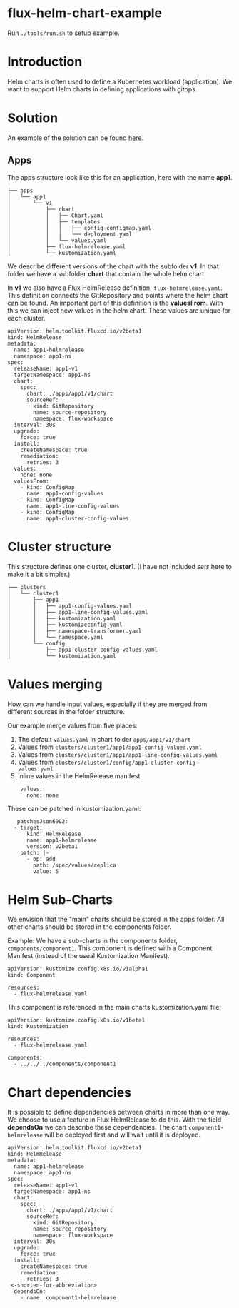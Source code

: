 # flux-helm-chart-example

Run `./tools/run.sh` to setup example.

# Introduction
Helm charts is often used to define a Kubernetes workload (application).
We want to support Helm charts in defining applications with gitops. 

# Solution
An example of the solution can be found [here](https://github.com/buzzfrog/flux-helm-chart-example).

## Apps
The apps structure look like this for an application, here with the name **app1**.

```
├── apps
│   └── app1
│       └── v1
│           ├── chart
│           │   ├── Chart.yaml
│           │   ├── templates
│           │   │   ├── config-configmap.yaml
│           │   │   └── deployment.yaml
│           │   └── values.yaml
│           ├── flux-helmrelease.yaml
│           └── kustomization.yaml
```
We describe different versions of the chart with the subfolder **v1**. In that folder we have a subfolder **chart** that contain the whole helm chart.

In **v1** we also have a Flux HelmRelease definition, `flux-helmrelease.yaml`. This definition connects the GitRepository and points where the helm chart can be found.
An important part of this definition is the **valuesFrom**. With this we can inject new values in the helm chart. These values are unique for each cluster.

```
apiVersion: helm.toolkit.fluxcd.io/v2beta1
kind: HelmRelease
metadata:
  name: app1-helmrelease
  namespace: app1-ns
spec:
  releaseName: app1-v1
  targetNamespace: app1-ns
  chart:
    spec:
      chart: ./apps/app1/v1/chart 
      sourceRef:
        kind: GitRepository
        name: source-repository
        namespace: flux-workspace
  interval: 30s
  upgrade:
    force: true
  install:
    createNamespace: true
    remediation:
      retries: 3
  values: 
    none: none
  valuesFrom:
    - kind: ConfigMap
      name: app1-config-values
    - kind: ConfigMap
      name: app1-line-config-values
    - kind: ConfigMap
      name: app1-cluster-config-values
```

# Cluster structure
This structure defines one cluster, **cluster1**. (I have not included *sets* here to make it a bit simpler.)
```
├── clusters
│   └── cluster1
│       ├── app1
│       │   ├── app1-config-values.yaml
│       │   ├── app1-line-config-values.yaml
│       │   ├── kustomization.yaml
│       │   ├── kustomizeconfig.yaml
│       │   ├── namespace-transformer.yaml
│       │   └── namespace.yaml
│       └── config
│           ├── app1-cluster-config-values.yaml
│           └── kustomization.yaml
```

# Values merging
How can we handle input values, especially if they are merged from different sources in the folder
structure.

Our example merge values from five places:
1. The default `values.yaml` in chart folder `apps/app1/v1/chart`
2. Values from `clusters/cluster1/app1/app1-config-values.yaml`
3. Values from `clusters/cluster1/app1/app1-line-config-values.yaml`
4. Values from `clusters/cluster1/config/app1-cluster-config-values.yaml`
5. Inline values in the HelmRelease manifest
```
    values: 
      none: none
```
   These can be patched in kustomization.yaml:
```
   patchesJson6902:
  - target:
      kind: HelmRelease
      name: app1-helmrelease
      version: v2beta1
    patch: |-
      - op: add
        path: /spec/values/replica
        value: 5
 ```

# Helm Sub-Charts
We envision that the "main" charts should be stored in the apps folder. All other charts should be stored in the
components folder. 

Example:
We have a sub-charts in the components folder, `components/component1`. This component is defined with a 
Component Manifest (instead of the usual Kustomization Manifest).

```
apiVersion: kustomize.config.k8s.io/v1alpha1
kind: Component

resources:
  - flux-helmrelease.yaml
```
This component is referenced in the main charts kustomization.yaml file:
```
apiVersion: kustomize.config.k8s.io/v1beta1
kind: Kustomization

resources:
  - flux-helmrelease.yaml

components:
  - ../../../components/component1
```


# Chart dependencies
It is possible to define dependencies between charts in more than one way. We choose to use a feature in
Flux HelmRelease to do this. With the field **dependsOn** we can describe these dependencies.
The chart `component1-helmrelease` will be deployed first and will wait until it is deployed. 

```
apiVersion: helm.toolkit.fluxcd.io/v2beta1
kind: HelmRelease
metadata:
  name: app1-helmrelease
  namespace: app1-ns
spec:
  releaseName: app1-v1
  targetNamespace: app1-ns
  chart:
    spec:
      chart: ./apps/app1/v1/chart 
      sourceRef:
        kind: GitRepository
        name: source-repository
        namespace: flux-workspace
  interval: 30s
  upgrade:
    force: true
  install:
    createNamespace: true
    remediation:
      retries: 3
 <-shorten-for-abbreviation>
  dependsOn:
    - name: component1-helmrelease
  ```